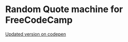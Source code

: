 # Random Quote machine for FreeCodeCamp
[Updated version on codepen](https://codepen.io/JLouisS/pen/MBwPeZ)
